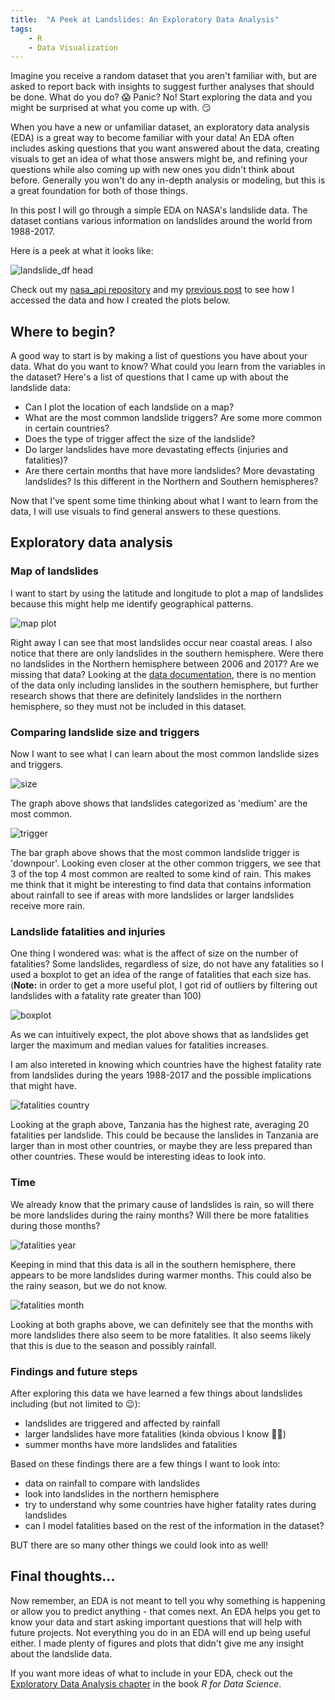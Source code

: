 ```yaml
---
title:  "A Peek at Landslides: An Exploratory Data Analysis"
tags:
    - R
    - Data Visualization
---
```


<!--more-->

Imagine you receive a random dataset that you aren't familiar with, but are asked to report back with insights to suggest further analyses that should be done. What do you do? 😱 Panic? No! Start exploring the data and you might be surprised at what you come up with. 😏

When you have a new or unfamiliar dataset, an exploratory data analysis (EDA) is a great way to become familiar with your data! An EDA often includes asking questions that you want answered about the data, creating visuals to get an idea of what those answers might be, and refining your questions while also coming up with new ones you didn't think about before. Generally you won't do any in-depth analysis or modeling, but this is a great foundation for both of those things.

In this post I will go through a simple EDA on NASA's landslide data. The dataset contians various information on landslides around the world from 1988-2017. 

Here is a peek at what it looks like:

![landslide_df head](https://raw.githubusercontent.com/katelynnelson38/stat386-projects/main/assets/images/apipost/cleaned_df.PNG)

Check out my [nasa_api repository](https://github.com/katelynnelson38/nasa_api) and my [previous post](https://katelynnelson38.github.io/stat386-projects/2022/10/16/nasa_api.html) to see how I accessed the data and how I created the plots below.

## Where to begin?

<!--
There are a lot of different ways to create plots in Python, but some of the most common packages are [matplotlib](https://www.geeksforgeeks.org/graph-plotting-in-python-set-1/), [pandas](https://www.geeksforgeeks.org/how-to-plot-a-dataframe-using-pandas/), [seaborn](https://www.geeksforgeeks.org/plotting-graph-using-seaborn-python/), and [plotly](https://www.geeksforgeeks.org/python-plotly-tutorial/). I'll be using each of them in this post to give you an idea of how to use them, but take a look at the links I attached to each of them for more detail.

I like to import them with aliases that are commonly used like this...
```
import pandas as pd
import plotly.express as px
import matplotlib.pyplot as plt
import seaborn as sns
```
-->

A good way to start is by making a list of questions you have about your data. What do you want to know? What could you learn from the variables in the dataset? Here's a list of questions that I came up with about the landslide data:

- Can I plot the location of each landslide on a map?
- What are the most common landslide triggers? Are some more common in certain countries?
- Does the type of trigger affect the size of the landslide?
- Do larger landslides have more devastating effects (injuries and fatalities)?
- Are there certain months that have more landslides? More devastating landslides? Is this different in the Northern and Southern hemispheres?

Now that I've spent some time thinking about what I want to learn from the data, I will use visuals to find general answers to these questions.

## Exploratory data analysis

### Map of landslides

I want to start by using the latitude and longitude to plot a map of landslides because this might help me identify geographical patterns.

![map plot](https://raw.githubusercontent.com/katelynnelson38/stat386-projects/main/assets/images/edapost/mapsnip.PNG)

Right away I can see that most landslides occur near coastal areas. I also notice that there are only landslides in the southern hemisphere. Were there no landslides in the Northern hemisphere between 2006 and 2017? Are we missing that data? Looking at the [data documentation](https://data.nasa.gov/Earth-Science/Global-Landslide-Catalog-Export/dd9e-wu2v), there is no mention of the data only including lanslides in the southern hemisphere, but further research shows that there are definitely landslides in the northern hemisphere, so they must not be included in this dataset.

### Comparing landslide size and triggers

Now I want to see what I can learn about the most common landslide sizes and triggers.

![size](https://raw.githubusercontent.com/katelynnelson38/stat386-projects/main/assets/images/edapost/common_size.png)

The graph above shows that landslides categorized as 'medium' are the most common.

![trigger](https://raw.githubusercontent.com/katelynnelson38/stat386-projects/main/assets/images/edapost/common_trigger.png)

The bar graph above shows that the most common landslide trigger is 'downpour'. Looking even closer at the other common triggers, we see that 3 of the top 4 most common are realted to some kind of rain. This makes me think that it might be interesting to find data that contains information about rainfall to see if areas with more landslides or larger landslides receive more rain.

### Landslide fatalities and injuries

One thing I wondered was: what is the affect of size on the number of fatalities? Some landslides, regardless of size, do not have any fatalities so I used a boxplot to get an idea of the range of fatalities that each size has. (**Note:** in order to get a more useful plot, I got rid of outliers by filtering out landslides with a fatality rate greater than 100)

![boxplot](https://raw.githubusercontent.com/katelynnelson38/stat386-projects/main/assets/images/edapost/boxplot_size_fatality.png)

As we can intuitively expect, the plot above shows that as landslides get larger the maximum and median values for fatalities increases. 

I am also intereted in knowing which countries have the highest fatality rate from landslides during the years 1988-2017 and the possible implications that might have.

![fatalities country](https://raw.githubusercontent.com/katelynnelson38/stat386-projects/main/assets/images/edapost/fatalities_country.png)

Looking at the graph above, Tanzania has the highest rate, averaging 20 fatalities per landslide. This could be because the lanslides in Tanzania are larger than in most other countries, or maybe they are less prepared than other countries. These would be interesting ideas to look into.

### Time

We already know that the primary cause of landslides is rain, so will there be more landslides during the rainy months? Will there be more fatalities during those months?

![fatalities year](https://raw.githubusercontent.com/katelynnelson38/stat386-projects/main/assets/images/edapost/landslides_month.png)

Keeping in mind that this data is all in the southern hemisphere, there appears to be more landslides during warmer months. This could also be the rainy season, but we do not know.

![fatalities month](https://raw.githubusercontent.com/katelynnelson38/stat386-projects/main/assets/images/edapost/fatalities_month.png)

Looking at both graphs above, we can definitely see that the months with more landslides there also seem to be more fatalities. It also seems likely that this is due to the season and possibly rainfall.

### Findings and future steps

After exploring this data we have learned a few things about landslides including (but not limited to 😉):

- landslides are triggered and affected by rainfall
- larger landslides have more fatalities (kinda obvious I know 🤷‍♀️)
- summer months have more landslides and fatalities

Based on these findings there are a few things I want to look into:

- data on rainfall to compare with landslides
- look into landslides in the northern hemisphere
- try to understand why some countries have higher fatality rates during landslides
- can I model fatalities based on the rest of the information in the dataset?

BUT there are so many other things we could look into as well!


<!--
## Barplots

## Boxplots

## Histograms and density plots

## Time series plotting

## Geoplotting
-->

## Final thoughts...

Now remember, an EDA is not meant to tell you why something is happening or allow you to predict anything - that comes next. An EDA helps you get to know your data and start asking important questions that will help with future projects. Not everything you do in an EDA will end up being useful either. I made plenty of figures and plots that didn't give me any insight about the landslide data.

If you want more ideas of what to include in your EDA, check out the [Exploratory Data Analysis chapter](https://r4ds.had.co.nz/exploratory-data-analysis.html) in the book *R for Data Science*.
